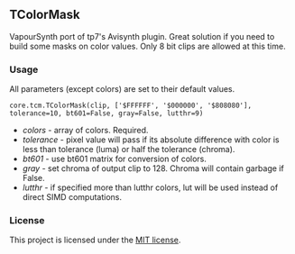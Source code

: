 ## TColorMask ##

VapourSynth port of tp7's Avisynth plugin. Great solution if you need to build some masks on color values.
Only 8 bit clips are allowed at this time.

### Usage ###
All parameters (except colors) are set to their default values.
```
core.tcm.TColorMask(clip, ['$FFFFFF', '$000000', '$808080'], tolerance=10, bt601=False, gray=False, lutthr=9)
```
* *colors* - array of colors. Required.
* *tolerance* - pixel value will pass if its absolute difference with color is less than tolerance (luma) or half the tolerance (chroma).
* *bt601* - use bt601 matrix for conversion of colors.
* *gray* - set chroma of output clip to 128. Chroma will contain garbage if False.
* *lutthr* - if specified more than lutthr colors, lut will be used instead of direct SIMD computations. 

### License ###
This project is licensed under the [MIT license][mit_license].

[mit_license]: http://opensource.org/licenses/MIT
